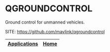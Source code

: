 # QGROUNDCONTROL
 
 Ground control for unmanned vehicles.
 
 SITE: https://github.com/mavlink/qgroundcontrol

 | [Applications](https://portable-linux-apps.github.io/apps.html) | [Home](https://portable-linux-apps.github.io)
 | --- | --- |
